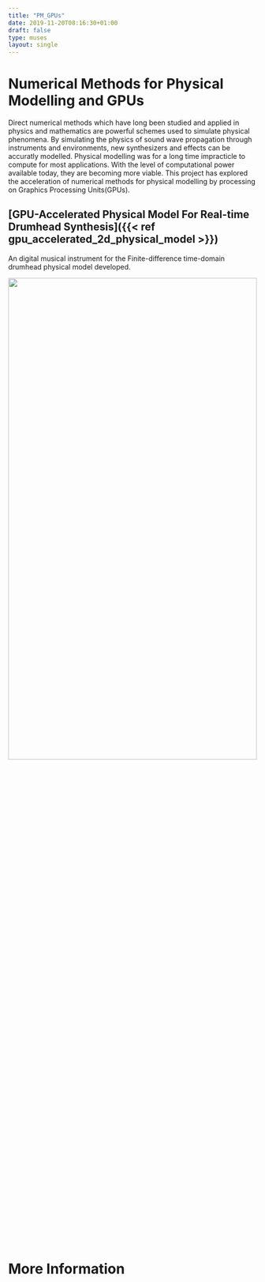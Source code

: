 ```yaml
---
title: "PM_GPUs"
date: 2019-11-20T08:16:30+01:00
draft: false
type: muses
layout: single
---
```


# Numerical Methods for Physical Modelling and GPUs

Direct numerical methods which have long been studied and applied in physics and mathematics are powerful schemes used to simulate physical phenomena. By simulating the physics of sound wave propagation through instruments and environments, new synthesizers and effects can be accuratly modelled. Physical modelling was for a long time impracticle to compute for most applications. With the level of computational power available today, they are becoming more viable. This project has explored the acceleration of numerical methods for physical modelling by processing on Graphics Processing Units(GPUs).


## [GPU-Accelerated Physical Model For Real-time Drumhead Synthesis]({{< ref gpu_accelerated_2d_physical_model >}})

An digital musical instrument for the Finite-difference time-domain drumhead physical model developed.

<img class="special-img-class" style="width:100%;height:50%" src="/assets/physical_models&benchmarking/drumhead_demo.png" />

# More Information